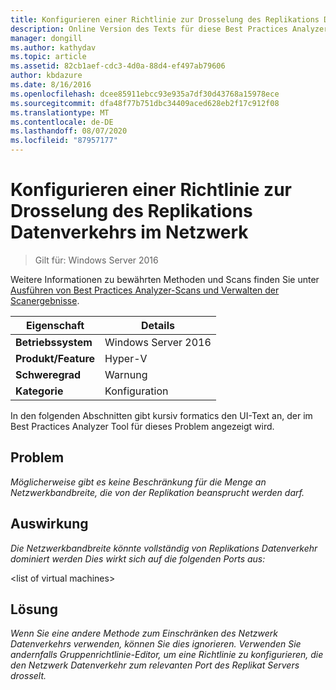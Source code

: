 ```yaml
---
title: Konfigurieren einer Richtlinie zur Drosselung des Replikations Datenverkehrs im Netzwerk
description: Online Version des Texts für diese Best Practices Analyzer Regel.
manager: dongill
ms.author: kathydav
ms.topic: article
ms.assetid: 82cb1aef-cdc3-4d0a-88d4-ef497ab79606
author: kbdazure
ms.date: 8/16/2016
ms.openlocfilehash: dcee85911ebcc93e935a7df30d43768a15978ece
ms.sourcegitcommit: dfa48f77b751dbc34409aced628eb2f17c912f08
ms.translationtype: MT
ms.contentlocale: de-DE
ms.lasthandoff: 08/07/2020
ms.locfileid: "87957177"
---
```

# <a name="configure-a-policy-to-throttle-the-replication-traffic-on-the-network"></a>Konfigurieren einer Richtlinie zur Drosselung des Replikations Datenverkehrs im Netzwerk

>Gilt für: Windows Server 2016

Weitere Informationen zu bewährten Methoden und Scans finden Sie unter [Ausführen von Best Practices Analyzer-Scans und Verwalten der Scanergebnisse](https://go.microsoft.com/fwlink/p/?LinkID=223177).

|Eigenschaft|Details|
|-|-|
|**Betriebssystem**|Windows Server 2016|
|**Produkt/Feature**|Hyper-V|
|**Schweregrad**|Warnung|
|**Kategorie**|Konfiguration|

In den folgenden Abschnitten gibt kursiv formatics den UI-Text an, der im Best Practices Analyzer Tool für dieses Problem angezeigt wird.

## <a name="issue"></a>Problem
*Möglicherweise gibt es keine Beschränkung für die Menge an Netzwerkbandbreite, die von der Replikation beansprucht werden darf.*

## <a name="impact"></a>Auswirkung
*Die Netzwerkbandbreite könnte vollständig von Replikations Datenverkehr dominiert werden Dies wirkt sich auf die folgenden Ports aus:*

\<list of virtual machines>

## <a name="resolution"></a>Lösung
*Wenn Sie eine andere Methode zum Einschränken des Netzwerk Datenverkehrs verwenden, können Sie dies ignorieren. Verwenden Sie andernfalls Gruppenrichtlinie-Editor, um eine Richtlinie zu konfigurieren, die den Netzwerk Datenverkehr zum relevanten Port des Replikat Servers drosselt.*




